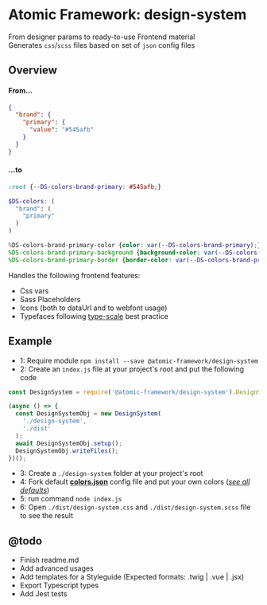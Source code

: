 # Atomic Framework: design-system
From designer params to ready-to-use Frontend material  
Generates `css`/`scss` files based on set of `json` config files

## Overview
#### From...
``` json
{
  "brand": {
    "primary": {
      "value": "#545afb"
    }
  }
}
```
#### ...to
``` scss
:root {--DS-colors-brand-primary: #545afb;}

$DS-colors: (
  "brand": (
    "primary"
  )
)

%DS-colors-brand-primary-color {color: var(--DS-colors-brand-primary);}
%DS-colors-brand-primary-background {background-color: var(--DS-colors-brand-primary);}
%DS-colors-brand-primary-border {border-color: var(--DS-colors-brand-primary);}
```

Handles the following frontend features:
- Css vars
- Sass Placeholders
- Icons (both to dataUrl and to webfont usage)
- Typefaces following [type-scale](https://type-scale.com/) best practice

## Example 
- 1: Require module `npm install --save @atomic-framework/design-system`  
- 2: Create an `index.js` file at your project's root and put the following code  
``` javascript
const DesignSystem = require('@atomic-framework/design-system').DesignSystem;

(async () => {
  const DesignSystemObj = new DesignSystem(
    './design-system',
    './dist'
  );
  await DesignSystemObj.setup();
  DesignSystemObj.writeFiles();
})();
```
- 3: Create a `./design-system` folder at your project's root
- 4: Fork default **[colors.json](https://github.com/atomic-framework-project/design-system/blob/master/defaults/colors/colors.json)** config file and put your own colors ([*see all defaults*](https://github.com/atomic-framework-project/design-system/tree/master/defaults))
- 5: run command `node index.js`
- 6: Open `./dist/design-system.css` and `./dist/design-system.scss` file to see the result

## @todo
- Finish readme.md
- Add advanced usages
- Add templates for a Styleguide (Expected formats: .twig | .vue | .jsx)
- Export Typescript types
- Add Jest tests
